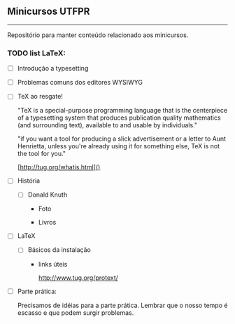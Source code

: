 ## Minicursos UTFPR
---
Repositório para manter conteúdo relacionado aos minicursos.

### TODO list LaTeX:
- [ ] Introdução a typesetting

- [ ] Problemas comuns dos editores WYSIWYG

- [ ] TeX ao resgate!

    "TeX is a special-purpose programming language that is the centerpiece of a typesetting system that produces publication quality mathematics (and surrounding text), available to and usable by individuals." 

    "if you want a tool for producing a slick advertisement or a letter to Aunt Henrietta, unless you're already using it for something else, TeX is not the tool for you."

    [http://tug.org/whatis.html]()

- [ ] História

    - [ ] Donald Knuth

        * Foto

        * Livros

- [ ] LaTeX

    - [ ] Básicos da instalação

        * links úteis

            http://www.tug.org/protext/

- [ ] Parte prática:

    Precisamos de idéias para a parte prática. Lembrar que o nosso tempo é escasso e que podem surgir problemas.
